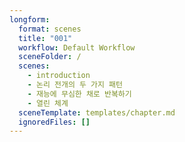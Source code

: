 ```yaml
---
longform:
  format: scenes
  title: "001"
  workflow: Default Workflow
  sceneFolder: /
  scenes:
    - introduction
    - 논리 전개의 두 가지 패턴
    - 재능에 무심한 채로 반복하기
    - 열린 체계
  sceneTemplate: templates/chapter.md
  ignoredFiles: []
---
```

